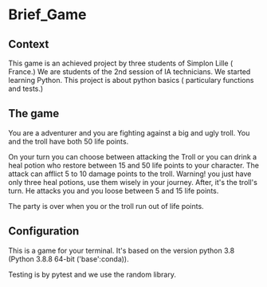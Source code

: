 # Brief_Game
## Context

This game is an achieved project by three students of Simplon Lille ( France.) We are students of the 2nd session of IA technicians. We started learning  Python. This project is about python basics ( particulary functions and tests.)

## The game

You are a adventurer and you are fighting against a big and ugly troll. You and the troll have both 50 life points.

On your turn you can choose between attacking the Troll or you can drink a heal potion who restore between 15 and 50 life points to your character. The attack can afflict 5 to 10 damage points to the troll. Warning! you just have only three heal potions, use them wisely in your journey.
After, it's the troll's turn. He attacks you and you loose between 5 and 15 life points.

The party is over when you or the troll run out of life points.

## Configuration 

This is a game for your terminal. It's based on the version python 3.8 (Python 3.8.8 64-bit ('base':conda)).

Testing is by pytest and we use the random library.